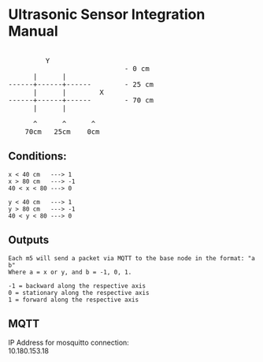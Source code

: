 # Ultrasonic Sensor Integration Manual

<pre>

         Y
                            - 0 cm
      |      |
------+------+------        - 25 cm
      |      |        X
------+------+------        - 70 cm 
      |      |

      ^      ^      ^
    70cm   25cm    0cm
</pre>

## Conditions:

    x < 40 cm   ---> 1
    x > 80 cm   ---> -1
    40 < x < 80 ---> 0
    
    y < 40 cm   ---> 1
    y > 80 cm   ---> -1
    40 < y < 80 ---> 0

## Outputs

    Each m5 will send a packet via MQTT to the base node in the format: "a b"
    Where a = x or y, and b = -1, 0, 1.

    -1 = backward along the respective axis
    0 = stationary along the respective axis
    1 = forward along the respective axis

## MQTT

IP Address for mosquitto connection: 	
10.180.153.18
    


    
